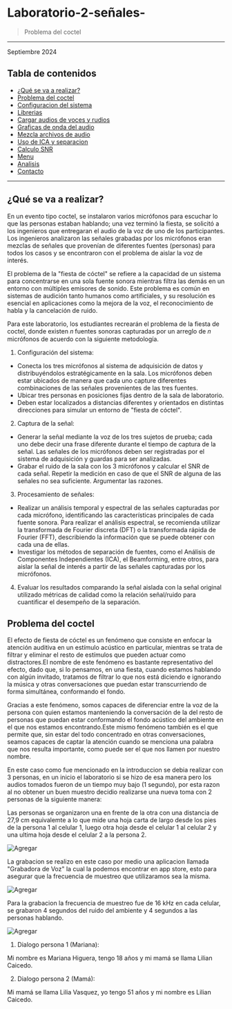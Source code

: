 # Laboratorio-2-señales-
>  Problema del coctel 
---

Septiembre 2024

## Tabla de contenidos
* [¿Qué se va a realizar?](#introduccion)
* [Problema del coctel](#problema)
* [Configuracion del sistema](#configuracion)
* [Librerias](#librerias)
* [Cargar audios de voces y rudios](#carga)
* [Graficas de onda del audio](#onda)
* [Mezcla archivos de audio](#espectro)
* [Uso de ICA y separacion](#ica)
* [Calculo SNR](#snr)
* [Menu](#menu)
* [Analisis](#analisis)
* [Contacto](#contacto)
---
<a name="introduccion"></a> 
## ¿Qué se va a realizar?

En un evento tipo coctel, se instalaron varios micrófonos para escuchar lo que las personas estaban hablando; una vez terminó la fiesta, se solicitó a los 
ingenieros que entregaran el audio de la voz de uno de los participantes. Los ingenieros analizaron las señales grabadas por los micrófonos eran mezclas 
de señales que provenían de diferentes fuentes (personas) para todos los casos y se encontraron con el problema de aislar la voz de interés. 

El problema de la "fiesta de cóctel" se refiere a la capacidad de un sistema para concentrarse en una sola fuente sonora mientras filtra las demás en un entorno con múltiples emisores de sonido. Este problema es común en sistemas de audición tanto humanos como artificiales, y su resolución es esencial en 
aplicaciones como la mejora de la voz, el reconocimiento de habla y la cancelación de ruido. 

Para este laboratorio, los estudiantes recrearán el problema de la fiesta de coctel, donde existen 𝑛 fuentes sonoras capturadas por un arreglo de 𝑛 
micrófonos de acuerdo con la siguiente metodología. 
1. Configuración del sistema: 
- Conecta los tres micrófonos al sistema de adquisición de datos y distribuyéndolos estratégicamente en la sala. Los micrófonos deben estar ubicados de manera que cada uno capture diferentes combinaciones de las señales provenientes de las tres fuentes.
- Ubicar tres personas en posiciones fijas dentro de la sala de laboratorio.
- Deben estar localizados a distancias diferentes y orientados en distintas direcciones para simular un entorno de "fiesta de cóctel". 
2. Captura de la señal:
- Generar la señal mediante la voz de los tres sujetos de prueba; cada uno debe decir una frase diferente durante el tiempo de captura de la señal. Las señales de los micrófonos deben ser registradas por el sistema de adquisición y guardas para ser analizadas.
- Grabar el ruido de la sala con los 3 micrófonos y calcular el SNR de cada señal. Repetir la medición en caso de que el SNR de alguna de las señales 
no sea suficiente. Argumentar las razones. 
3. Procesamiento de señales: 
- Realizar un análisis temporal y espectral de las señales capturadas por cada micrófono, identificando las características principales de cada fuente
sonora. Para realizar el análisis espectral, se recomienda utilizar la transformada de Fourier discreta (DFT) o la transformada rápida de Fourier (FFT),
describiendo la información que se puede obtener con cada una de ellas.
- Investigar los métodos de separación de fuentes, como el Análisis de Componentes Independientes (ICA), el Beamforming, entre otros, para aislar 
la señal de interés a partir de las señales capturadas por los micrófonos.  
4. Evaluar los resultados comparando la señal aislada con la señal original utilizado métricas de calidad como la relación señal/ruido para cuantificar el desempeño de la separación. 

<a name="problema"></a> 
## Problema del coctel

El efecto de fiesta de cóctel es un fenómeno que consiste en enfocar la atención auditiva en un estímulo acústico en particular, mientras se trata de filtrar y eliminar el resto de estímulos que pueden actuar como distractores.El nombre de este fenómeno es bastante representativo del efecto, dado que, si lo pensamos, en una fiesta, cuando estamos hablando con algún invitado, tratamos de filtrar lo que nos está diciendo e ignorando la música y otras conversaciones que puedan estar transcurriendo de forma simultánea, conformando el fondo.

Gracias a este fenómeno, somos capaces de diferenciar entre la voz de la persona con quien estamos manteniendo la conversación de la del resto de personas que puedan estar conformando el fondo acústico del ambiente en el que nos estamos encontrando.Este mismo fenómeno también es el que permite que, sin estar del todo concentrado en otras conversaciones, seamos capaces de captar la atención cuando se menciona una palabra que nos resulta importante, como puede ser el que nos llamen por nuestro nombre.

En este caso como fue mencionado en la introduccion se debia realizar con 3 personas, en un inicio el laboratorio si se hizo de esa manera pero los audios tomados fueron de un tiempo muy bajo (1 segundo), por esta razon al no obtener un buen muestro decidio realizarse una nueva toma con 2 personas de  la siguiente manera:

Las personas se organizaron una en frente de la otra con una distancia de 27,9 cm equivalemte a lo que mide una hoja carta de largo desde los pies de la persona 1 al celular 1, luego otra hoja desde el celular 1 al celular 2 y una ultima hoja desde el celular 2 a la persona 2. 

![Agregar](captura.jpg)

La grabacion se realizo en este caso por medio una aplicacion llamada "Grabadora de Voz" la cual la podemos encontrar en app store, esto para asegurar que la frecuencia de muestreo que utilizaramos sea la misma.

![Agregar](grabadora.jpg)

Para la grabacion la frecuencia de muestreo fue de 16 kHz en cada celular, se grabaron 4 segundos del ruido del ambiente y 4 segundos a las personas hablando.

![Agregar](frecuencia.jpg)

1. Dialogo persona 1  (Mariana):

Mi nombre es Mariana Higuera, tengo 18 años y mi mamá se llama Lilian Caicedo.



2. Dialogo persona 2 (Mamá):

Mi mamá se llama Lilia Vasquez, yo tengo 51 años y mi nombre es Lilian Caicedo.



